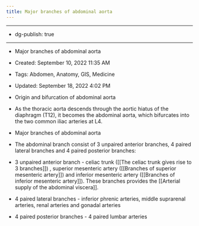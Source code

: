 ```yaml
---
title: Major branches of abdominal aorta
---
```


- --

- dg-publish: true

- --

- Major branches of abdominal aorta

- Created: September 10, 2022 11:35 AM

- Tags: Abdomen, Anatomy, GIS, Medicine

- Updated: September 18, 2022 4:02 PM

- Origin and bifurcation of abdominal aorta

- As the thoracic aorta descends through the aortic hiatus of the diaphragm (T12), it becomes the abdominal aorta, which bifurcates into the two common iliac arteries at L4.

- Major branches of abdominal aorta

- The abdominal branch consist of 3 unpaired anterior branches, 4 paired lateral branches and 4 paired posterior branches:

- 3 unpaired anterior branch - celiac trunk ([[The celiac trunk gives rise to 3 branches]]) , superior mesenteric artery ([[Branches of superior mesenteric artery]]) and inferior mesenteric artery ([[Branches of inferior mesenteric artery]]). These branches provides the [[Arterial supply of the abdominal viscera]].

- 4 paired lateral branches - inferior phrenic arteries, middle suprarenal arteries, renal arteries and gonadal arteries

- 4 paired posterior branches - 4 paired lumbar arteries
